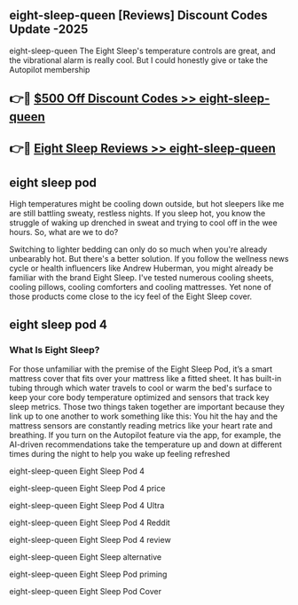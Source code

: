 ## eight-sleep-queen [Reviews​] Discount Codes Update -2025

eight-sleep-queen The Eight Sleep's temperature controls are great, and the vibrational alarm is really cool. But I could honestly give or take the Autopilot membership

## 👉🔴 [$500 Off Discount Codes >> eight-sleep-queen](http://download.freeplayer.one?title=eight-sleep-queen&ref=18-ES)

## 👉🔴 [Eight Sleep Reviews >> eight-sleep-queen](http://download.freeplayer.one?title=eight-sleep-queen&ref=18-ES)

## eight sleep pod

High temperatures might be cooling down outside, but hot sleepers like me are still battling sweaty, restless nights. If you sleep hot, you know the struggle of waking up drenched in sweat and trying to cool off in the wee hours. So, what are we to do?

Switching to lighter bedding can only do so much when you're already unbearably hot. But there's a better solution. If you follow the wellness news cycle or health influencers like Andrew Huberman, you might already be familiar with the brand Eight Sleep. I've tested numerous cooling sheets, cooling pillows, cooling comforters and cooling mattresses. Yet none of those products come close to the icy feel of the Eight Sleep cover.

## eight sleep pod 4

### What Is Eight Sleep?

For those unfamiliar with the premise of the Eight Sleep Pod, it’s a smart mattress cover that fits over your mattress like a fitted sheet. It has built-in tubing through which water travels to cool or warm the bed's surface to keep your core body temperature optimized and sensors that track key sleep metrics. Those two things taken together are important because they link up to one another to work something like this: You hit the hay and the mattress sensors are constantly reading metrics like your heart rate and breathing. If you turn on the Autopilot feature via the app, for example, the AI-driven recommendations take the temperature up and down at different times during the night to help you wake up feeling refreshed

eight-sleep-queen Eight Sleep Pod 4

eight-sleep-queen Eight Sleep Pod 4 price

eight-sleep-queen Eight Sleep Pod 4 Ultra

eight-sleep-queen Eight Sleep Pod 4 Reddit

eight-sleep-queen Eight Sleep Pod 4 review

eight-sleep-queen Eight Sleep alternative

eight-sleep-queen Eight Sleep Pod priming

eight-sleep-queen Eight Sleep Pod Cover